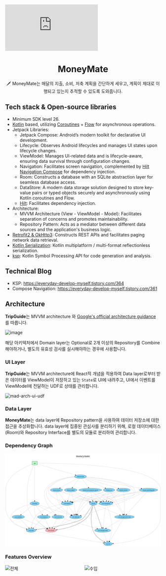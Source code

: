 ![머니메이트 메인.pdf](https://github.com/user-attachments/files/18138892/default.pdf)

<h1 align="center">MoneyMate</h1>

<p align="center">  
🗡️ MoneyMate는 매달의 지출, 소비, 저축 계획을 간단하게 세우고, 계획이 제대로 이행되고 있는지 추적할 수 있도록 도와줍니다.
</p>


## Tech stack & Open-source libraries
- Minimum SDK level 26.
- [Kotlin](https://kotlinlang.org/) based, utilizing [Coroutines](https://github.com/Kotlin/kotlinx.coroutines) + [Flow](https://kotlin.github.io/kotlinx.coroutines/kotlinx-coroutines-core/kotlinx.coroutines.flow/) for asynchronous operations.
- Jetpack Libraries:
  - Jetpack Compose: Android’s modern toolkit for declarative UI development.
  - Lifecycle: Observes Android lifecycles and manages UI states upon lifecycle changes.
  - ViewModel: Manages UI-related data and is lifecycle-aware, ensuring data survival through configuration changes.
  - Navigation: Facilitates screen navigation, complemented by [Hilt Navigation Compose](https://developer.android.com/jetpack/compose/libraries#hilt) for dependency injection.
  - Room: Constructs a database with an SQLite abstraction layer for seamless database access.
  - DataStore: A modern data storage solution designed to store key-value pairs or typed objects securely and asynchronously using Kotlin coroutines and Flow.
  - [Hilt](https://dagger.dev/hilt/): Facilitates dependency injection.
- Architecture:
  - MVVM Architecture (View - ViewModel - Model): Facilitates separation of concerns and promotes maintainability.
  - Repository Pattern: Acts as a mediator between different data sources and the application's business logic.
- [Retrofit2 & OkHttp3](https://github.com/square/retrofit): Constructs REST APIs and facilitates paging network data retrieval.
- [Kotlin Serialization](https://github.com/Kotlin/kotlinx.serialization): Kotlin multiplatform / multi-format reflectionless serialization.
- [ksp](https://github.com/google/ksp): Kotlin Symbol Processing API for code generation and analysis.

## Technical Blog

- KSP: https://everyday-develop-myself.tistory.com/364
- Compose Navigation: https://everyday-develop-myself.tistory.com/361

## Architecture
**TripGuide**는 MVVM architecture 와 [Google's official architecture guidance](https://developer.android.com/topic/architecture) 를 따릅니다.

![image](https://github.com/user-attachments/assets/2319b1bc-70be-4f4f-969c-49c540d2fcd5)

해당 아키텍처에서 Domain layer는 Optional로 2개 이상의 Repository를 Combine 해야하거나, 별도의 유효성 검사를 실시해야하는 경우에 사용합니다.

### UI Layer

**TripGuide**는 MVVM architecture에 React적 개념을 적용하여 Data layer로부터 받은 데이터를 ViewModel이 저장하고 있는 `State`로 UI에 내려주고, UI에서 이벤트를 ViewModel에 전달하는 UDF로 상태를 관리합니다.

![mad-arch-ui-udf](https://github.com/user-attachments/assets/7013c714-2c13-4299-9450-5589552b27d1)

### Data Layer

**MoneyMate**는 data layer에 Repository pattern을 사용하여 데이터 저장소에 대한 접근을 추상화합니다. data layer에 집중된 관심사를 분리하기 위해, 로컬 데이터베이스(Room)와 Repository Interface를 별도의 모듈로 분리하여 관리합니다.

### Dependency Graph

![Dependency Graph](./dependencyGraph.png)

### Features Overview
<div style="display: flex; justify-content: center; align-items: center; gap: 10px;">
  <img src="https://github.com/user-attachments/assets/cbfb71b1-4182-40ff-aef6-cca42d94eb64" alt="전체" width="300">
  <img src="https://github.com/user-attachments/assets/d52ea667-8f38-407d-934f-c0fc79262a58" alt="수입" width="300">
</div>


